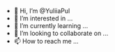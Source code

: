 - 👋 Hi, I’m @YuliiaPul
- 👀 I’m interested in ...
- 🌱 I’m currently learning ...
- 💞️ I’m looking to collaborate on ...
- 📫 How to reach me ...

<!---
YuliiaPul/YuliiaPul is a ✨ special ✨ repository because its `README.md` (this file) appears on your GitHub profile.
You can click the Preview link to take a look at your changes.
--->
